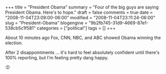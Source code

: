 +++
title = "President Obama"
summary = "Four of the big guys are saying President Obama. Here's to hope."
draft = false
comments = true
date = "2008-11-04T23:09:00-06:00"
modified = "2008-11-04T23:11:24-06:00"
slug = "President-Obama"
blogengine = "9b2fb745-31d9-4669-87e1-538cb5c1f581"
categories = ["political"]
tags = []
+++

<p>
About 10 minutes ago Fox, CNN, NBC, and ABC showed Obama winning the election.
</p>
<p>
After 2 disappointments ... it&#39;s hard to feel absolutely confident until there&#39;s 100% reporting, but I&#39;m feeling pretty dang happy.
</p>
<p>
:D
</p>

